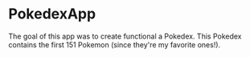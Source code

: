 # PokedexApp

The goal of this app was to create functional a Pokedex. This Pokedex contains the first 151 Pokemon (since they're my favorite ones!).
 
